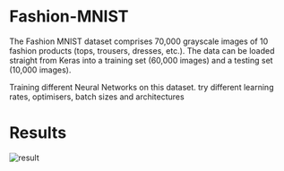 # Fashion-MNIST
The Fashion MNIST dataset comprises 70,000 grayscale images of 10 fashion
products (tops, trousers, dresses, etc.). The data can be loaded straight from
Keras into a training set (60,000 images) and a testing set (10,000 images). 


Training different Neural Networks on this dataset. try different learning rates, optimisers, batch sizes and architectures

# Results
 
![result](https://user-images.githubusercontent.com/107531850/173750807-6be28963-a455-444b-922d-3a6548fea661.PNG)
